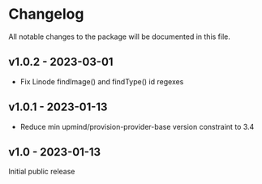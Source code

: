 # Changelog

All notable changes to the package will be documented in this file.

## v1.0.2 - 2023-03-01

- Fix Linode findImage() and findType() id regexes

## v1.0.1 - 2023-01-13

- Reduce min upmind/provision-provider-base version constraint to 3.4

## v1.0 - 2023-01-13

Initial public release
